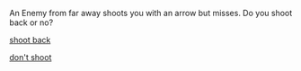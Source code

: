 An Enemy from far away shoots you with an arrow but misses.  Do you shoot back or no?

[shoot back](shoot.md)

[don't shoot](no-shoot.md)
